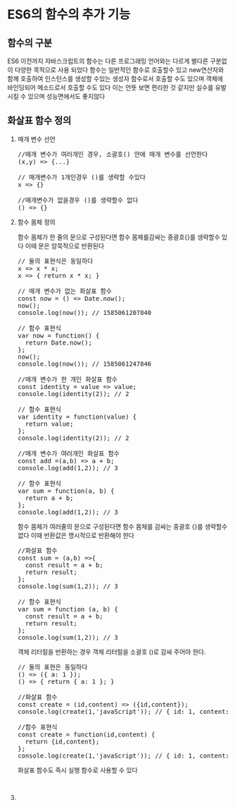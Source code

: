 # ES6의 함수의 추가 기능

## 함수의 구분
ES6 이전까지 자바스크립트의 함수는 다른 프로그래밍 언어와는 다르게 별다른 구분없이 다양한 목적으로 사용 되었다 함수는 일반적인 함수로 호출할수 있고 new연산자와 함께 호출하여 인스턴스를 생성할 수있는 생성자 함수로서 호출할 수도 있으며 객체에 바인딩되어 메소드로서 호출할 수도 있다 이는 언뜻 보면 편리한 것 같지만 실수를 유발시킬 수 있으며 성능면에서도 좋지않다





## 화살표 함수 정의
<ol>
<li>매개 변수 선언

<pre>
//매개 변수가 여러개인 경우, 소괄호() 안에 매개 변수를 선언한다
(x,y) => {...}

// 매개변수가 1개인경우 ()를 생략할 수있다
x => {}

//매개변수가 없을경우 ()를 생략할수 없다
() => {}
</pre>

<li>함수 몸체 정의

함수 몸체가 한 줄의 문으로 구성된다면 함수 몸체를감싸는 중괄호{}를 생략할수 있다 이때 문은 암묵적으로 반환된다
<pre>
// 둘의 표현식은 동일하다
x => x * x;
x => { return x * x; }

// 매개 변수가 없는 화살표 함수
const now = () => Date.now();
now();
console.log(now()); // 1585061207840

// 함수 표현식
var now = function() {
  return Date.now();
};
now();
console.log(now()); // 1585061247846

//매개 변수가 한 개인 화살표 함수
const identity = value => value;
console.log(identity(2)); // 2

// 함수 표현식
var identity = function(value) {
  return value;
};
console.log(identity(2)); // 2

//매개 변수가 여러개인 화살표 함수
const add =(a,b) => a + b;
console.log(add(1,2)); // 3

// 함수 표현식
var sum = function(a, b) {
  return a + b;
};
console.log(add(1,2)); // 3
</pre>

함수 몸체가 여러줄의 문으로 구성된다면 함수 몸체를 감싸는 중괄호 {}를 생략할수없다 이때 반환값은 명시적으로 반환해야 한다
<pre>
//화살표 함수
const sum = (a,b) =>{
  const result = a + b;
  return result;
};
console.log(sum(1,2)); // 3

// 함수 표현식
var sum = function (a, b) {
  const result = a + b;
  return result;
};
console.log(sum(1,2)); // 3
</pre>

객체 리터럴을 반환하는 경우 객체 리터럴을 소괄호 ()로 감싸 주어야 한다.
<pre>
// 둘의 표현은 동일하다
() => ({ a: 1 });
() => { return { a: 1 }; }

//화살표 함수
const create = (id,content) => ({id,content});
console.log(create(1,'javaScript')); // { id: 1, content: 'javaScript' }

//함수 표현식
const create = function(id,content) {
  return {id,content};
};
console.log(create(1,'javaScript')); // { id: 1, content: 'javaScript' }
</pre>

화살표 함수도 즉시 실행 함수로 사용할 수 있다
<pre>

</pre>

<li>
</ol>